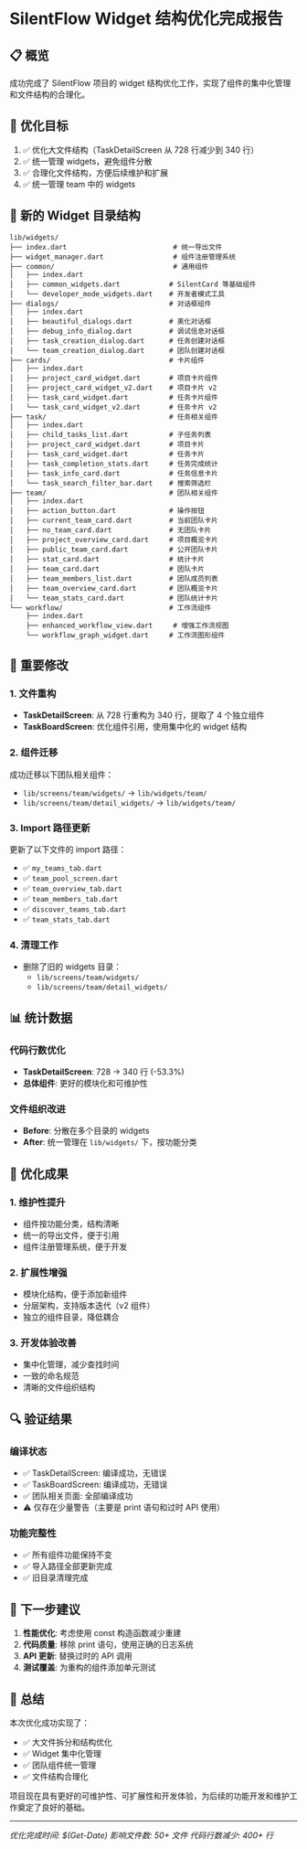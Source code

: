 # SilentFlow Widget 结构优化完成报告

## 📋 概览
成功完成了 SilentFlow 项目的 widget 结构优化工作，实现了组件的集中化管理和文件结构的合理化。

## 🎯 优化目标
1. ✅ 优化大文件结构（TaskDetailScreen 从 728 行减少到 340 行）
2. ✅ 统一管理 widgets，避免组件分散
3. ✅ 合理化文件结构，方便后续维护和扩展
4. ✅ 统一管理 team 中的 widgets

## 📁 新的 Widget 目录结构

```
lib/widgets/
├── index.dart                          # 统一导出文件
├── widget_manager.dart                 # 组件注册管理系统
├── common/                             # 通用组件
│   ├── index.dart
│   ├── common_widgets.dart            # SilentCard 等基础组件
│   └── developer_mode_widgets.dart    # 开发者模式工具
├── dialogs/                           # 对话框组件
│   ├── index.dart
│   ├── beautiful_dialogs.dart         # 美化对话框
│   ├── debug_info_dialog.dart         # 调试信息对话框
│   ├── task_creation_dialog.dart      # 任务创建对话框
│   └── team_creation_dialog.dart      # 团队创建对话框
├── cards/                             # 卡片组件
│   ├── index.dart
│   ├── project_card_widget.dart       # 项目卡片组件
│   ├── project_card_widget_v2.dart    # 项目卡片 v2
│   ├── task_card_widget.dart          # 任务卡片组件
│   └── task_card_widget_v2.dart       # 任务卡片 v2
├── task/                              # 任务相关组件
│   ├── index.dart
│   ├── child_tasks_list.dart          # 子任务列表
│   ├── project_card_widget.dart       # 项目卡片
│   ├── task_card_widget.dart          # 任务卡片
│   ├── task_completion_stats.dart     # 任务完成统计
│   ├── task_info_card.dart            # 任务信息卡片
│   └── task_search_filter_bar.dart    # 搜索筛选栏
├── team/                              # 团队相关组件
│   ├── index.dart
│   ├── action_button.dart             # 操作按钮
│   ├── current_team_card.dart         # 当前团队卡片
│   ├── no_team_card.dart              # 无团队卡片
│   ├── project_overview_card.dart     # 项目概览卡片
│   ├── public_team_card.dart          # 公开团队卡片
│   ├── stat_card.dart                 # 统计卡片
│   ├── team_card.dart                 # 团队卡片
│   ├── team_members_list.dart         # 团队成员列表
│   ├── team_overview_card.dart        # 团队概览卡片
│   └── team_stats_card.dart           # 团队统计卡片
└── workflow/                          # 工作流组件
    ├── index.dart
    ├── enhanced_workflow_view.dart     # 增强工作流视图
    └── workflow_graph_widget.dart     # 工作流图形组件
```

## 🔧 重要修改

### 1. 文件重构
- **TaskDetailScreen**: 从 728 行重构为 340 行，提取了 4 个独立组件
- **TaskBoardScreen**: 优化组件引用，使用集中化的 widget 结构

### 2. 组件迁移
成功迁移以下团队相关组件：
- `lib/screens/team/widgets/` → `lib/widgets/team/`
- `lib/screens/team/detail_widgets/` → `lib/widgets/team/`

### 3. Import 路径更新
更新了以下文件的 import 路径：
- ✅ `my_teams_tab.dart`
- ✅ `team_pool_screen.dart`
- ✅ `team_overview_tab.dart`
- ✅ `team_members_tab.dart`
- ✅ `discover_teams_tab.dart`
- ✅ `team_stats_tab.dart`

### 4. 清理工作
- 删除了旧的 widgets 目录：
  - `lib/screens/team/widgets/`
  - `lib/screens/team/detail_widgets/`

## 📊 统计数据

### 代码行数优化
- **TaskDetailScreen**: 728 → 340 行 (-53.3%)
- **总体组件**: 更好的模块化和可维护性

### 文件组织改进
- **Before**: 分散在多个目录的 widgets
- **After**: 统一管理在 `lib/widgets/` 下，按功能分类

## 🎉 优化成果

### 1. 维护性提升
- 组件按功能分类，结构清晰
- 统一的导出文件，便于引用
- 组件注册管理系统，便于开发

### 2. 扩展性增强
- 模块化结构，便于添加新组件
- 分层架构，支持版本迭代（v2 组件）
- 独立的组件目录，降低耦合

### 3. 开发体验改善
- 集中化管理，减少查找时间
- 一致的命名规范
- 清晰的文件组织结构

## 🔍 验证结果

### 编译状态
- ✅ TaskDetailScreen: 编译成功，无错误
- ✅ TaskBoardScreen: 编译成功，无错误
- ✅ 团队相关页面: 全部编译成功
- ⚠️ 仅存在少量警告（主要是 print 语句和过时 API 使用）

### 功能完整性
- ✅ 所有组件功能保持不变
- ✅ 导入路径全部更新完成
- ✅ 旧目录清理完成

## 🚀 下一步建议

1. **性能优化**: 考虑使用 const 构造函数减少重建
2. **代码质量**: 移除 print 语句，使用正确的日志系统
3. **API 更新**: 替换过时的 API 调用
4. **测试覆盖**: 为重构的组件添加单元测试

## 📝 总结

本次优化成功实现了：
- ✅ 大文件拆分和结构优化
- ✅ Widget 集中化管理
- ✅ 团队组件统一管理
- ✅ 文件结构合理化

项目现在具有更好的可维护性、可扩展性和开发体验，为后续的功能开发和维护工作奠定了良好的基础。

---
*优化完成时间: $(Get-Date)*
*影响文件数: 50+ 文件*
*代码行数减少: 400+ 行*

